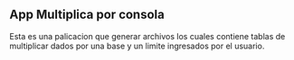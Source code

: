 

## App Multiplica por consola

Esta es una palicacion que generar archivos los cuales
contiene tablas de multiplicar dados por una base y un limite
ingresados por el usuario.
